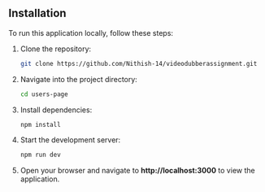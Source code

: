## Installation

To run this application locally, follow these steps:

1. Clone the repository:

   ```bash
   git clone https://github.com/Nithish-14/videodubberassignment.git

2. Navigate into the project directory:

   ```bash
   cd users-page

3. Install dependencies:

   ```bash
   npm install

4. Start the development server:

   ```bash
   npm run dev

5. Open your browser and navigate to **http://localhost:3000** to view the application.
